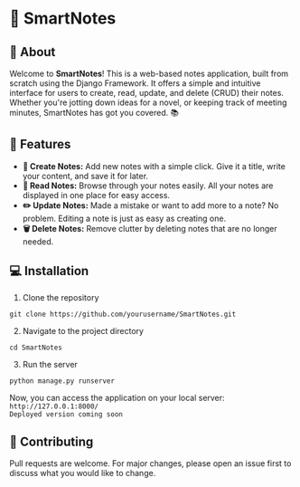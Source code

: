 # 📝 SmartNotes

## 🌟 About
Welcome to **SmartNotes**! This is a web-based notes application, built from scratch using the Django Framework. It offers a simple and intuitive interface for users to create, read, update, and delete (CRUD) their notes. Whether you're jotting down ideas for a novel, or keeping track of meeting minutes, SmartNotes has got you covered. 📚

## 🚀 Features
- **📝 Create Notes:** Add new notes with a simple click. Give it a title, write your content, and save it for later.
- **👀 Read Notes:** Browse through your notes easily. All your notes are displayed in one place for easy access.
- **✏️ Update Notes:** Made a mistake or want to add more to a note? No problem. Editing a note is just as easy as creating one.
- **🗑️ Delete Notes:** Remove clutter by deleting notes that are no longer needed.

## 💻 Installation
1. Clone the repository
```
git clone https://github.com/yourusername/SmartNotes.git
```
2. Navigate to the project directory
```
cd SmartNotes
```
3. Run the server
```
python manage.py runserver
```
Now, you can access the application on your local server: `http://127.0.0.1:8000/`<br>
`Deployed version coming soon`

## 🤝 Contributing
Pull requests are welcome. For major changes, please open an issue first to discuss what you would like to change.

